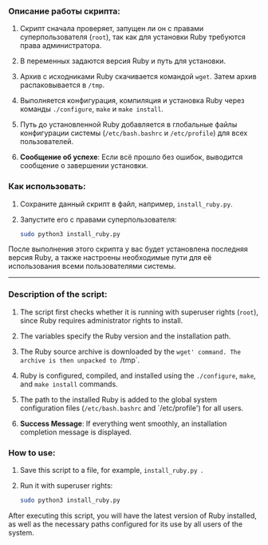 ### Описание работы скрипта:

1. Скрипт сначала проверяет, запущен ли он с правами суперпользователя (`root`), так как для установки Ruby требуются права администратора.
   
2. В переменных задаются версия Ruby и путь для установки.

3. Архив с исходниками Ruby скачивается командой `wget`. Затем архив распаковывается в `/tmp`.

4. Выполняется конфигурация, компиляция и установка Ruby через команды `./configure`, `make` и `make install`.

5. Путь до установленной Ruby добавляется в глобальные файлы конфигурации системы (`/etc/bash.bashrc` и `/etc/profile`) для всех пользователей.

6. **Сообщение об успехе**: Если всё прошло без ошибок, выводится сообщение о завершении установки.

### Как использовать:

1. Сохраните данный скрипт в файл, например, `install_ruby.py`.
2. Запустите его с правами суперпользователя:

   ```bash
   sudo python3 install_ruby.py
   ```

После выполнения этого скрипта у вас будет установлена последняя версия Ruby, а также настроены необходимые пути для её использования всеми пользователями системы.

------------------------------------------------------------------------

### Description of the script:

1. The script first checks whether it is running with superuser rights (`root`), since Ruby requires administrator rights to install.
   
2. The variables specify the Ruby version and the installation path.

3. The Ruby source archive is downloaded by the `wget' command. The archive is then unpacked to `/tmp`.

4. Ruby is configured, compiled, and installed using the `./configure`, `make`, and `make install` commands.

5. The path to the installed Ruby is added to the global system configuration files (`/etc/bash.bashrc` and `/etc/profile') for all users.

6. **Success Message**: If everything went smoothly, an installation completion message is displayed.

### How to use:

1. Save this script to a file, for example, `install_ruby.py `.
2. Run it with superuser rights:

   ```bash
   sudo python3 install_ruby.py
   ```

After executing this script, you will have the latest version of Ruby installed, as well as the necessary paths configured for its use by all users of the system.
